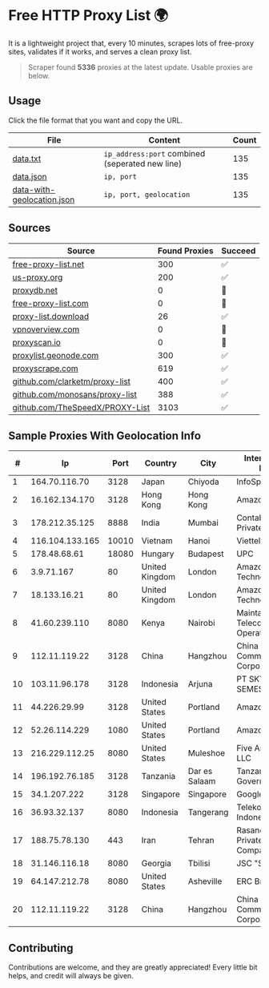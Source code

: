 
# Free HTTP Proxy List 🌍

It is a lightweight project that, every 10 minutes, scrapes lots of free-proxy sites, validates if it works, and serves a clean proxy list.


> Scraper found **5336** proxies at the latest update. Usable proxies are below.

## Usage

Click the file format that you want and copy the URL.


|File|Content|Count|
|----|-------|-----|
|[data.txt](https://raw.githubusercontent.com/themiralay/Proxy-List-World/master/data.txt)|`ip_address:port` combined (seperated new line)|135|
|[data.json](https://raw.githubusercontent.com/themiralay/Proxy-List-World/master/data.json)|`ip, port`|135|
|[data-with-geolocation.json](https://raw.githubusercontent.com/themiralay/Proxy-List-World/master/data-with-geolocation.json)|`ip, port, geolocation`|135|

## Sources

|Source|Found Proxies|Succeed|
|------|-------------|-------|
|[free-proxy-list.net](https://free-proxy-list.net)|300|✅|
|[us-proxy.org](https://www.us-proxy.org)|200|✅|
|[proxydb.net](http://proxydb.net)|0|🚫|
|[free-proxy-list.com](https://free-proxy-list.com/?page=&port=&type%5B%5D=http&type%5B%5D=https&up_time=0&search=Search)|0|🚫|
|[proxy-list.download](https://www.proxy-list.download/HTTP)|26|✅|
|[vpnoverview.com](https://vpnoverview.com/privacy/anonymous-browsing/free-proxy-servers)|0|🚫|
|[proxyscan.io](https://www.proxyscan.io)|0|🚫|
|[proxylist.geonode.com](https://proxylist.geonode.com/api/proxy-list?limit=300&page=1&sort_by=lastChecked&sort_type=desc&protocols=http,https)|300|✅|
|[proxyscrape.com](https://api.proxyscrape.com/v2/?request=displayproxies&protocol=http&timeout=10000&country=all&ssl=all&anonymity=all)|619|✅|
|[github.com/clarketm/proxy-list](https://raw.githubusercontent.com/clarketm/proxy-list/master/proxy-list-raw.txt)|400|✅|
|[github.com/monosans/proxy-list](https://raw.githubusercontent.com/monosans/proxy-list/main/proxies/http.txt)|388|✅|
|[github.com/TheSpeedX/PROXY-List](https://raw.githubusercontent.com/TheSpeedX/PROXY-List/master/http.txt)|3103|✅|


## Sample Proxies With Geolocation Info

|#|Ip|Port|Country|City|Internet Service Provider|
|-|--|----|-------|----|-------------------------|
|1|164.70.116.70|3128|Japan|Chiyoda|InfoSphere|
|2|16.162.134.170|3128|Hong Kong|Hong Kong|Amazon.com|
|3|178.212.35.125|8888|India|Mumbai|Contabo Asia Private Limited|
|4|116.104.133.165|10010|Vietnam|Hanoi|Viettel Corporation|
|5|178.48.68.61|18080|Hungary|Budapest|UPC|
|6|3.9.71.167|80|United Kingdom|London|Amazon Technologies Inc.|
|7|18.133.16.21|80|United Kingdom|London|Amazon Technologies Inc.|
|8|41.60.239.110|8080|Kenya|Nairobi|Maintainer Liquid Telecommunications Operations Limited|
|9|112.11.119.22|3128|China|Hangzhou|China Mobile Communications Corporation|
|10|103.11.96.178|3128|Indonesia|Arjuna|PT SKYLINE SEMESTA|
|11|44.226.29.99|3128|United States|Portland|Amazon.com, Inc.|
|12|52.26.114.229|1080|United States|Portland|Amazon.com, Inc.|
|13|216.229.112.25|8080|United States|Muleshoe|Five Area Systems, LLC|
|14|196.192.76.185|3128|Tanzania|Dar es Salaam|Tanzania e-Government Agency|
|15|34.1.207.222|3128|Singapore|Singapore|Google LLC|
|16|36.93.32.137|8080|Indonesia|Tangerang|Telekomunikasi Indonesia|
|17|188.75.78.130|443|Iran|Tehran|Rasaneh Avabarid Private Joint Stock Company|
|18|31.146.116.18|8080|Georgia|Tbilisi|JSC "Silknet"|
|19|64.147.212.78|8080|United States|Asheville|ERC Broadband|
|20|112.11.119.22|3128|China|Hangzhou|China Mobile Communications Corporation|



## Contributing

Contributions are welcome, and they are greatly appreciated! Every
little bit helps, and credit will always be given.

